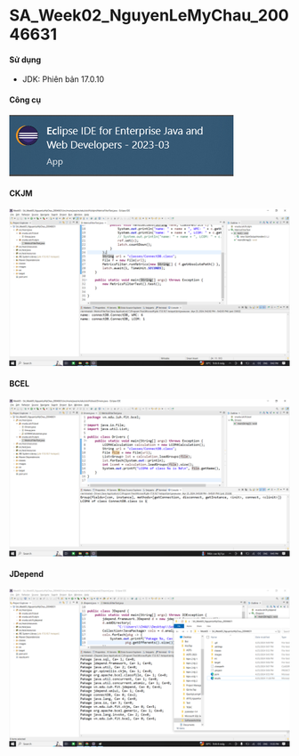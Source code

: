 # SA_Week02_NguyenLeMyChau_20046631

#### Sử dụng
- JDK: Phiên bản 17.0.10

#### Công cụ
![altText](images/tool.png "Tool")

#### CKJM
![altText](images/CKJM.png "CKJM")

#### BCEL
![altText](images/BCEL.png "BCEL")

#### JDepend
![altText](images/JDepend.png "JDepend")
